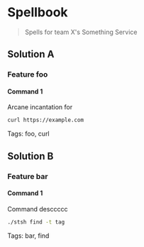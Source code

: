 # Spellbook

> Spells for team X's Something Service

## Solution A

### Feature foo

#### Command 1

Arcane incantation for

```sh
curl https://example.com
```

Tags: foo, curl

## Solution B

### Feature bar

#### Command 1

Command desccccc

```sh
./stsh find -t tag
```

Tags: bar, find
